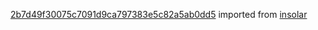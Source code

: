 [2b7d49f30075c7091d9ca797383e5c82a5ab0dd5](https://github.com/insolar/insolar/commit/2b7d49f30075c7091d9ca797383e5c82a5ab0dd5) imported from [insolar](https://github.com/insolar/insolar)
